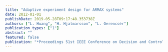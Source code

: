 ```yaml
---
title: "Adaptive experiment design for ARMAX systems"
date: 2012-01-01
publishDate: 2019-05-28T09:17:48.353738Z
authors: ["L. Huang", "H. Hjalmarsson", "L. Gerencsér"]
publication_types: ["1"]
abstract: ""
featured: false
publication: "*Proceedings 51st IEEE Conference on Decision and Control*"
---
```


